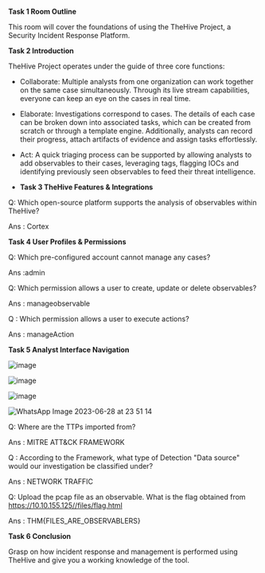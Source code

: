 **Task 1  Room Outline**

This room will cover the foundations of using the TheHive Project, a Security Incident Response Platform.

**Task 2  Introduction**

TheHive Project operates under the guide of three core functions:

* Collaborate: Multiple analysts from one organization can work together on the same case simultaneously. Through its live stream capabilities, everyone can keep an eye on the cases in real time.
* Elaborate: Investigations correspond to cases. The details of each case can be broken down into associated tasks, which can be created from scratch or through a template engine. Additionally, analysts can record their progress, attach artifacts of evidence and assign tasks effortlessly.
* Act: A quick triaging process can be supported by allowing analysts to add observables to their cases, leveraging tags, flagging IOCs and identifying previously seen observables to feed their threat intelligence.

* **Task 3  TheHive Features & Integrations**

Q:  Which open-source platform supports the analysis of observables within TheHive?

Ans : Cortex

**Task 4  User Profiles & Permissions**

Q: Which pre-configured account cannot manage any cases?

Ans :admin

Q: Which permission allows a user to create, update or delete observables?

Ans : manageobservable

Q : Which permission allows a user to execute actions?

Ans : manageAction

**Task 5  Analyst Interface Navigation**

![image](https://github.com/SURYASNAIR1/Cybersecurity-/assets/123303806/7ff0d47c-329f-47a3-bfee-c39984e1c4a2)

![image](https://github.com/SURYASNAIR1/Cybersecurity-/assets/123303806/cd1aa5d9-b2d1-4a39-88c1-a4336ba86916)

![image](https://github.com/SURYASNAIR1/Cybersecurity-/assets/123303806/b6746da4-599e-4e04-9a2b-a0c4af0c2e42)

![WhatsApp Image 2023-06-28 at 23 51 14](https://github.com/SURYASNAIR1/Cybersecurity-/assets/123303806/bd781c6c-e646-4ed0-be22-39228b5c8690)


Q: Where are the TTPs imported from?

Ans : MITRE ATT&CK FRAMEWORK

Q : According to the Framework, what type of Detection "Data source" would our investigation be classified under?

Ans : NETWORK TRAFFIC

Q: Upload the pcap file as an observable. What is the flag obtained from https://10.10.155.125//files/flag.html

Ans : THM{FILES_ARE_OBSERVABLERS}

**Task 6 Conclusion**

Grasp on how incident response and management is performed using TheHive and give you a working knowledge of the tool.
